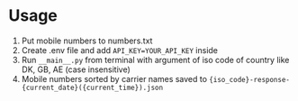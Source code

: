# Usage
1. Put mobile numbers to numbers.txt
2. Create .env file and add ```API_KEY=YOUR_API_KEY``` inside
3. Run ```__main__.py``` from terminal with argument of iso code of country like DK, GB, AE (case insensitive)
4. Mobile numbers sorted by carrier names saved to ```{iso_code}-response-{current_date}({current_time}).json```
